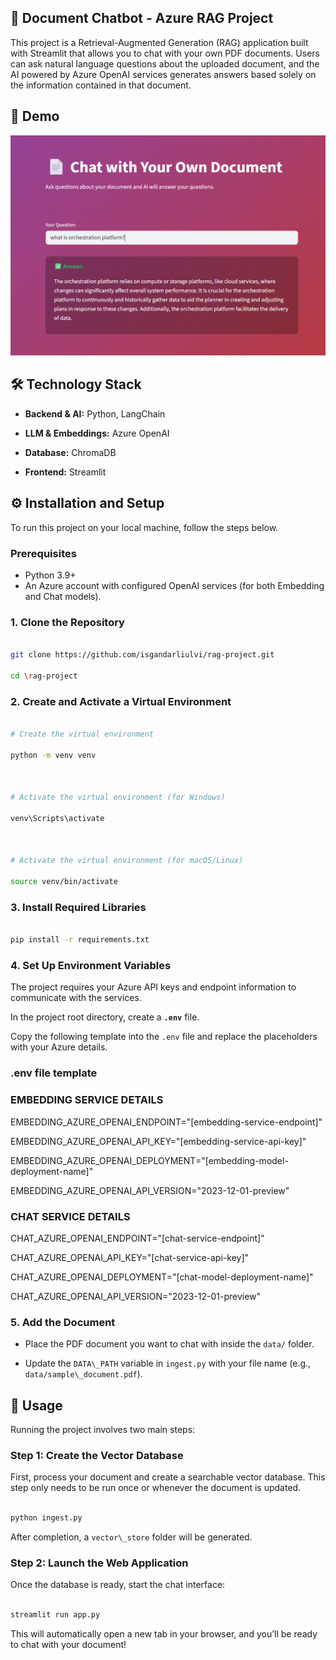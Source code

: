 ## 📄 Document Chatbot - Azure RAG Project

This project is a Retrieval-Augmented Generation (RAG) application built with Streamlit that allows you to chat with your own PDF documents. Users can ask natural language questions about the uploaded document, and the AI powered by Azure OpenAI services generates answers based solely on the information contained in that document.


## 🚀 Demo

![App Screen](images/screen.png)


## 🛠️ Technology Stack



* **Backend & AI:** Python, LangChain

* **LLM & Embeddings:** Azure OpenAI

* **Database:** ChromaDB 

* **Frontend:** Streamlit


## ⚙️ Installation and Setup

To run this project on your local machine, follow the steps below.



### Prerequisites


* Python 3.9+
* An Azure account with configured OpenAI services (for both Embedding and Chat models).


### 1. Clone the Repository



```bash

git clone https://github.com/isgandarliulvi/rag-project.git

cd \rag-project

```



### 2. Create and Activate a Virtual Environment



```bash

# Create the virtual environment

python -m venv venv



# Activate the virtual environment (for Windows)

venv\Scripts\activate



# Activate the virtual environment (for macOS/Linux)

source venv/bin/activate

```



### 3. Install Required Libraries



```bash

pip install -r requirements.txt

```



### 4. Set Up Environment Variables

The project requires your Azure API keys and endpoint information to communicate with the services.

In the project root directory, create a **`.env`** file.

Copy the following template into the `.env` file and replace the placeholders with your Azure details.


### .env file template



### EMBEDDING SERVICE DETAILS 

EMBEDDING\_AZURE\_OPENAI\_ENDPOINT="\[embedding-service-endpoint]"

EMBEDDING\_AZURE\_OPENAI\_API\_KEY="\[embedding-service-api-key]"

EMBEDDING\_AZURE\_OPENAI\_DEPLOYMENT="\[embedding-model-deployment-name]"

EMBEDDING\_AZURE\_OPENAI\_API\_VERSION="2023-12-01-preview"



### CHAT SERVICE DETAILS

CHAT\_AZURE\_OPENAI\_ENDPOINT="\[chat-service-endpoint]"

CHAT\_AZURE\_OPENAI\_API\_KEY="\[chat-service-api-key]"

CHAT\_AZURE\_OPENAI\_DEPLOYMENT="\[chat-model-deployment-name]"

CHAT\_AZURE\_OPENAI\_API\_VERSION="2023-12-01-preview"


### 5. Add the Document

* Place the PDF document you want to chat with inside the `data/` folder.

* Update the `DATA\_PATH` variable in `ingest.py` with your file name (e.g., `data/sample\_document.pdf`).


## 🚀 Usage



Running the project involves two main steps:



### Step 1: Create the Vector Database

First, process your document and create a searchable vector database. This step only needs to be run once or whenever the document is updated.

```bash

python ingest.py

```

After completion, a `vector\_store` folder will be generated.


### Step 2: Launch the Web Application



Once the database is ready, start the chat interface:



```bash

streamlit run app.py

```



This will automatically open a new tab in your browser, and you’ll be ready to chat with your document!











